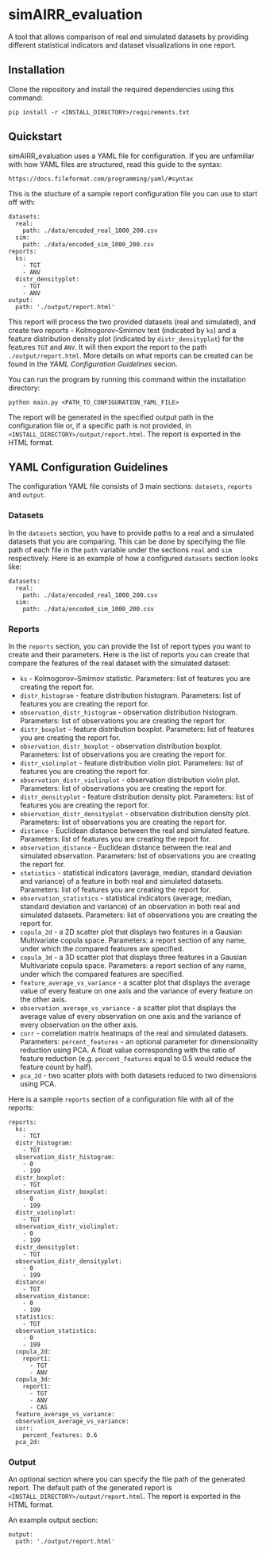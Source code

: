 # simAIRR_evaluation

A tool that allows comparison of real and simulated datasets by providing different statistical indicators and dataset visualizations in one report.

## Installation

Clone the repository and install the required dependencies using this command:

`pip install -r <INSTALL_DIRECTORY>/requirements.txt`

## Quickstart

simAIRR_evaluation uses a YAML file for configuration. If you are unfamiliar with how YAML files are structured, read this guide to the syntax:

`https://docs.fileformat.com/programming/yaml/#syntax`

This is the stucture of a sample report configuration file you can use to start off with:

```
datasets:
  real:
    path: ./data/encoded_real_1000_200.csv
  sim:
    path: ./data/encoded_sim_1000_200.csv
reports:
  ks:
    - TGT
    - ANV
  distr_densityplot:
    - TGT
    - ANV
output:
  path: './output/report.html'
```

This report will process the two provided datasets (real and simulated), and create two reports - Kolmogorov–Smirnov test (indicated by `ks`) and a feature distribution density plot (indicated by `distr_densityplot`) for the features `TGT` and `ANV`. It will then export the report to the path `./output/report.html`. More details on what reports can be created can be found in the *YAML Configuration Guidelines* secion.

You can run the program by running this command within the installation directory:

`python main.py <PATH_TO_CONFIGURATION_YAML_FILE>`

The report will be generated in the specified output path in the configuration file or, if a specific path is not provided, in `<INSTALL_DIRECTORY>/output/report.html`. The report is exported in the HTML format.

## YAML Configuration Guidelines

The configuration YAML file consists of 3 main sections: `datasets`, `reports` and `output`.

### Datasets

In the `datasets` section, you have to provide paths to a real and a simulated datasets that you are comparing. This can be done by specifying the file path of each file in the `path` variable under the sections `real` and `sim` respectively. Here is an example of how a configured `datasets` section looks like:

```
datasets:
  real:
    path: ./data/encoded_real_1000_200.csv
  sim:
    path: ./data/encoded_sim_1000_200.csv
```

### Reports

In the `reports` section, you can provide the list of report types you want to create and their parameters. Here is the list of reports you can create that compare the features of the real dataset with the simulated dataset:

- `ks` - Kolmogorov–Smirnov statistic. Parameters: list of features you are creating the report for.
- `distr_histogram` - feature distribution histogram. Parameters: list of features you are creating the report for.
- `observation_distr_histogram` - observation distribution histogram. Parameters: list of observations you are creating the report for.
- `distr_boxplot` - feature distribution boxplot. Parameters: list of features you are creating the report for.
- `observation_distr_boxplot` - observation distribution boxplot. Parameters: list of observations you are creating the report for.
- `distr_violinplot` - feature distribution violin plot. Parameters: list of features you are creating the report for.
- `observation_distr_violinplot` - observation distribution violin plot. Parameters: list of observations you are creating the report for.
- `distr_densityplot` - feature distribution density plot. Parameters: list of features you are creating the report for.
- `observation_distr_densityplot` - observation distribution density plot. Parameters: list of observations you are creating the report for.
- `distance` - Euclidean distance between the real and simulated feature. Parameters: list of features you are creating the report for.
- `observation_distance` - Euclidean distance between the real and simulated observation. Parameters: list of observations you are creating the report for.
- `statistics` - statistical indicators (average, median, standard deviation and variance) of a feature in both real and simulated datasets. Parameters: list of features you are creating the report for.
- `observation_statistics` - statistical indicators (average, median, standard deviation and variance) of an observation in both real and simulated datasets. Parameters: list of observations you are creating the report for.
- `copula_2d` - a 2D scatter plot that displays two features in a Gausian Multivariate copula space. Parameters: a report section of any name, under which the compared features are specified.
- `copula_3d` - a 3D scatter plot that displays three features in a Gausian Multivariate copula space. Parameters: a report section of any name, under which the compared features are specified.
- `feature_average_vs_variance` - a scatter plot that displays the average value of every feature on one axis and the variance of every feature on the other axis.
- `observation_average_vs_variance` - a scatter plot that displays the average value of every observation on one axis and the variance of every observation on the other axis.
- `corr` - correlation matrix heatmaps of the real and simulated datasets. Parameters: `percent_features` - an optional parameter for dimensionality reduction using PCA. A float value corresponding with the ratio of feature reduction (e.g. `percent_features` equal to 0.5 would reduce the feature count by half). 
- `pca_2d` - two scatter plots with both datasets reduced to two dimensions using PCA.

Here is a sample `reports` section of a configuration file with all of the reports:

```
reports:
  ks:
    - TGT
  distr_histogram:
    - TGT
  observation_distr_histogram:
    - 0
    - 199
  distr_boxplot:
    - TGT
  observation_distr_boxplot:
    - 0
    - 199
  distr_violinplot:
    - TGT
  observation_distr_violinplot:
    - 0
    - 199
  distr_densityplot:
    - TGT
  observation_distr_densityplot:
    - 0
    - 199
  distance:
    - TGT
  observation_distance:
    - 0
    - 199
  statistics:
    - TGT
  observation_statistics:
    - 0
    - 199
  copula_2d:
    report1:
      - TGT
      - ANV
  copula_3d:
    report1:
      - TGT
      - ANV
      - CAS
  feature_average_vs_variance:
  observation_average_vs_variance:
  corr:
    percent_features: 0.6
  pca_2d:
```

### Output

An optional section where you can specify the file path of the generated report. The default path of the generated report is `<INSTALL_DIRECTORY>/output/report.html`. The report is exported in the HTML format.

An example output section:

```
output:
  path: './output/report.html'
```
